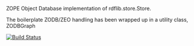 ZOPE Object Database implementation of rdflib.store.Store.

The boilerplate ZODB/ZEO handling has been wrapped up in a utility class, ZODBGraph

[![Build Status](https://travis-ci.org/RDFLib/rdflib-zodb.png?branch=master)](https://travis-ci.org/RDFLib/rdflib-zodb)

